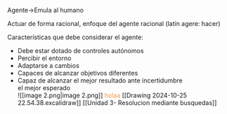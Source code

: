 Agente→Emula al humano

Actuar de forma racional, enfoque del agente racional (latín agere: hacer)

Características que debe considerar el agente:

- Debe estar dotado de controles autónomos
- Percibir el entorno
- Adaptarse a cambios
- Capaces de alcanzar objetivos diferentes
- Capaz de alcanzar el mejor resultado ante incertidumbre  
    el mejor esperado  
![[image 2.png|image 2.png]]
<font color="#f79646">holaa</font>
[[Drawing 2024-10-25 22.54.38.excalidraw]]
[[Unidad 3- Resolucion mediante busquedas]]